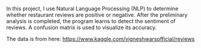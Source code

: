In this project, I use Natural Language Processing (NLP) to determine whether restaurant reviews are positive or negative. After the preliminary analysis is completed, the program learns to detect the sentiment of reviews. A confusion matrix is used to visualize its accuracy.

The data is from here: https://www.kaggle.com/vigneshwarsofficial/reviews
